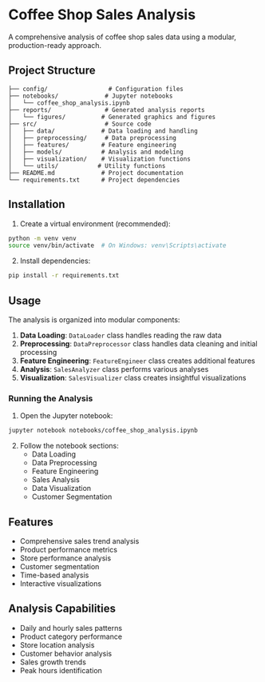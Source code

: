 # Coffee Shop Sales Analysis

A comprehensive analysis of coffee shop sales data using a modular, production-ready approach.

## Project Structure

```
├── config/                 # Configuration files
├── notebooks/             # Jupyter notebooks
│   └── coffee_shop_analysis.ipynb
├── reports/               # Generated analysis reports
│   └── figures/          # Generated graphics and figures
├── src/                   # Source code
│   ├── data/             # Data loading and handling
│   ├── preprocessing/     # Data preprocessing
│   ├── features/         # Feature engineering
│   ├── models/           # Analysis and modeling
│   ├── visualization/    # Visualization functions
│   └── utils/           # Utility functions
├── README.md             # Project documentation
└── requirements.txt      # Project dependencies
```

## Installation

1. Create a virtual environment (recommended):
```bash
python -m venv venv
source venv/bin/activate  # On Windows: venv\Scripts\activate
```

2. Install dependencies:
```bash
pip install -r requirements.txt
```

## Usage

The analysis is organized into modular components:

1. **Data Loading**: `DataLoader` class handles reading the raw data
2. **Preprocessing**: `DataPreprocessor` class handles data cleaning and initial processing
3. **Feature Engineering**: `FeatureEngineer` class creates additional features
4. **Analysis**: `SalesAnalyzer` class performs various analyses
5. **Visualization**: `SalesVisualizer` class creates insightful visualizations

### Running the Analysis

1. Open the Jupyter notebook:
```bash
jupyter notebook notebooks/coffee_shop_analysis.ipynb
```

2. Follow the notebook sections:
   - Data Loading
   - Data Preprocessing
   - Feature Engineering
   - Sales Analysis
   - Data Visualization
   - Customer Segmentation

## Features

- Comprehensive sales trend analysis
- Product performance metrics
- Store performance analysis
- Customer segmentation
- Time-based analysis
- Interactive visualizations

## Analysis Capabilities

- Daily and hourly sales patterns
- Product category performance
- Store location analysis
- Customer behavior analysis
- Sales growth trends
- Peak hours identification
